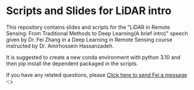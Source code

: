 # Scripts and Slides for LiDAR intro
This repository contains slides and scripts for the "LiDAR in Remote Sensing: From Traditional Methods to Deep Learning(A brief intro)" speech given by Dr. Fei Zhang in a Deep Learning in Remote Sensing course instructed by Dr. Amirhossein Hassanzadeh.
  
It is suggested to create a new conda environment with python 3.10 and then pip install the dependent packaged in the scripts.

If you have any related questions, please [Click here to send Fei a message](https://fz-rit.github.io/TLS-showcase/) 👈